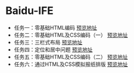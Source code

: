 # Baidu-IFE
* 任务一：零基础HTML编码 [预览地址](http://htmlpreview.github.io/?https://github.com/water160/baidu-ife-2017/blob/master/ife-wei-01/ife-wei-01.html)
* 任务二：零基础HTML及CSS编码（一） [预览地址](http://htmlpreview.github.io/?https://github.com/water160/baidu-ife-2017/blob/master/ife-wei-02/ife-wei-02.html)
* 任务三：三栏式布局 [预览地址](https://htmlpreview.github.io/?https://github.com/water160/baidu-ife-2017/blob/master/ife-wei-03/ife-wei-03.html)
* 任务四：定位和居中问题 [预览地址](https://htmlpreview.github.io/?https://github.com/water160/baidu-ife-2017/blob/master/ife-wei-04/ife-wei-04.html)
* 任务五：零基础HTML及CSS编码（二） [预览地址](http://htmlpreview.github.io/?https://github.com/water160/baidu-ife-2017/blob/master/ife-wei-05/ife-wei-05.html)
* 任务六：通过HTML及CSS模拟报纸排版 [预览地址](http://htmlpreview.github.io/?https://github.com/water160/baidu-ife-2017/blob/master/ife-wei-06/ife-wei-06.html)
